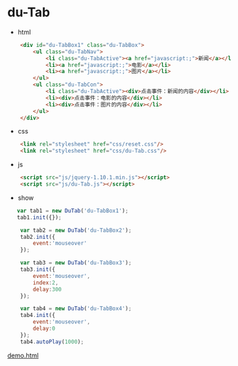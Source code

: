 # du-Tab

- html
```html
    <div id="du-TabBox1" class="du-TabBox">
        <ul class="du-TabNav">
            <li class="du-TabActive"><a href="javascript:;">新闻</a></li>
            <li><a href="javascript:;">电影</a></li>
            <li><a href="javascript:;">图片</a></li>
        </ul>
        <ul class="du-TabCon">
            <li class="du-TabActive"><div>点击事件：新闻的内容</div></li>
            <li><div>点击事件：电影的内容</div></li>
            <li><div>点击事件：图片的内容</div></li>
        </ul>
    </div>
```
- css
```html
    <link rel="stylesheet" href="css/reset.css"/>
    <link rel="stylesheet" href="css/du-Tab.css"/>
```
- js
```html
    <script src="js/jquery-1.10.1.min.js"></script>
    <script src="js/du-Tab.js"></script>
```
- show
```javascript
   var tab1 = new DuTab('du-TabBox1');
   tab1.init({});
```

```javascript
    var tab2 = new DuTab('du-TabBox2');
    tab2.init({
        event:'mouseover'
    });
```

```javascript
    var tab3 = new DuTab('du-TabBox3');
    tab3.init({
        event:'mouseover',
        index:2,
        delay:300
    });
```

```javascript
    var tab4 = new DuTab('du-TabBox4');
    tab4.init({
        event:'mouseover',
        delay:0
    });
    tab4.autoPlay(1000);
```
[demo.html](https://dujunhui.github.io/du-Tab/demo.html)